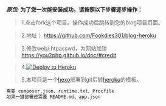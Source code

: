 ***原包:***
**为了您一次能安装成功，请按照以下步骤逐步操作：**
> 1.点击fork这个项目。操作成功后跳转到您的blog项目页面。

> 2.地址： https://github.com/Fookdies301/blog-heroku

> 3.修改web/.htpasswd，为网站加锁 https://you2php.github.io/doc/#credit

> 4.[![Deploy to Heroku](https://www.herokucdn.com/deploy/button.png)](https://heroku.com/deploy)

> 5.本项目是一个[hexo](https://hexo.io/zh-cn/)部署到git后转[heroku](https://www.heroku.com/)的模板。
``` bash
需要 composer.json、runtime.txt、Procfile
如果一键部署还需要 README.md、app.json
```
